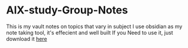 # AlX-study-Group-Notes
This is my vault notes on topics that vary in subject
I use obsidian as my note taking tool, it's effecient and well built
If you Need to use it, just download it [here](https://www.obsidian.md)

